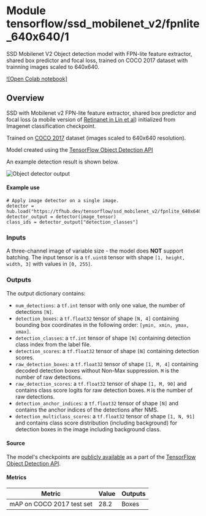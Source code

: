 # Module tensorflow/ssd_mobilenet_v2/fpnlite_640x640/1

SSD Mobilenet V2 Object detection model with FPN-lite feature extractor, shared
box predictor and focal loss, trained on COCO 2017 dataset with trainning images
scaled to 640x640.

<!-- asset-path: internal -->
<!-- module-type: image-object-detection -->
<!-- fine-tunable: false -->
<!-- format: saved_model_2 -->
<!-- network-architecture: ssd-mobilenet-v2 -->
<!-- dataset: coco-2017 -->

[![Open Colab notebook]](https://colab.research.google.com/github/tensorflow/hub/blob/master/examples/colab/tf2_object_detection.ipynb)

## Overview

SSD with Mobilenet v2 FPN-lite feature extractor, shared box predictor and focal
loss (a mobile version of
[Retinanet in Lin et al](https://arxiv.org/abs/1708.02002)) initialized from
Imagenet classification checkpoint.

Trained on [COCO 2017](https://cocodataset.org/) dataset (images scaled to
640x640 resolution).

Model created using the
[TensorFlow Object Detection API](https://github.com/tensorflow/models/tree/master/research/object_detection)

An example detection result is shown below.

![Object detector output](https://www.gstatic.com/aihub/tfhub/detection/od_no_keypoints.png)

#### Example use

```
# Apply image detector on a single image.
detector = hub.load("https://tfhub.dev/tensorflow/ssd_mobilenet_v2/fpnlite_640x640/1")
detector_output = detector(image_tensor)
class_ids = detector_output["detection_classes"]
```

### Inputs

A three-channel image of variable size - the model does **NOT** support
batching. The input tensor is a `tf.uint8` tensor with shape `[1, height, width,
3]` with values in `[0, 255]`.

### Outputs

The output dictionary contains:

*   `num_detections`: a `tf.int` tensor with only one value, the number of
    detections `[N]`.
*   `detection_boxes`: a `tf.float32` tensor of shape `[N, 4]` containing
    bounding box coordinates in the following order: `[ymin, xmin, ymax, xmax]`.
*   `detection_classes`: a `tf.int` tensor of shape `[N]` containing detection
    class index from the label file.
*   `detection_scores`: a `tf.float32` tensor of shape `[N]` containing
    detection scores.
*   `raw_detection_boxes`: a `tf.float32` tensor of shape `[1, M, 4]` containing
    decoded detection boxes without Non-Max suppression. `M` is the number of
    raw detections.
*   `raw_detection_scores`: a `tf.float32` tensor of shape `[1, M, 90]` and
    contains class score logits for raw detection boxes. `M` is the number of
    raw detections.
*   `detection_anchor_indices`: a `tf.float32` tensor of shape `[N]` and
    contains the anchor indices of the detections after NMS.
*   `detection_multiclass_scores`: a `tf.float32` tensor of shape `[1, N, 91]`
    and contains class score distribution (including background) for detection
    boxes in the image including background class.

#### Source

The model's checkpoints are
[publicly available](https://github.com/tensorflow/models/blob/master/research/object_detection/g3doc/tf2_detection_zoo.md)
as a part of the
[TensorFlow Object Detection API](https://github.com/tensorflow/models/tree/master/research/object_detection).

#### Metrics

Metric                    | Value | Outputs
------------------------- | ----- | -------
mAP on COCO 2017 test set | 28.2  | Boxes
